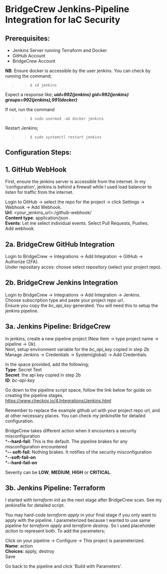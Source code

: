 <!DOCTYPE html>
<html>
<head>
 
</head>
<body>

# BridgeCrew Jenkins-Pipeline Integration for IaC Security

## Prerequisites:

- Jenkins Server running Terraform and Docker
- GitHub Account
- BridgeCrew Account

**NB**: Ensure docker is accessible by the user jenkins. You can check by running the command; <br>
>> `$ id jenkins` <br>

Expect a response like; ***uid=992(jenkins) gid=992(jenkins) groups=992(jenkins),991(docker)***

If not, run the command <br>
>> `$ sudo usermod -aG docker jenkins`

Restart Jenkins; <br>
>> `$ sudo systemctl restart jenkins`

## Configuration Steps:

## 1. GitHub WebHook

First, ensure the jenkins server is accessible from the internet. In my 'configuration', jenkins is behind a firewall while I used load balancer to listen for traffic from the internet. 

Login to GitHub -> select the repo for the project -> click Settings -> Webhook -> Add Webhook. <br>
**Url**: <your_jenkins_url>:<port>/github-webhook/ <br>
**Content type**: application/json <br>
**Events**: Let me select individual events. Select Pull Requests, Pushes. <br>
Add webhook

## 2a. BridgeCrew GitHub Integration

Login to BridgeCrew -> Integrations -> Add Integration -> GitHub -> Authorize (2FA). <br>
Under repositary acces: choose select repository (select your project repo). 


## 2b. BridgeCrew Jenkins Integration

Login to BridgeCrew -> Integrations -> Add Integration -> Jenkins. <br>
Choose subscription type and paste your project repo url. <br>
Ensure you copy the *bc_api_key* generated. You will need this to setup the jenkins pipeline. <br>

## 3a. Jenkins Pipeline: BridgeCrew

In jenkins, create a new pipeline project (New Item -> type project name -> pipeline -> Ok). <br>
Next, setup environment variable for the *bc_api_key* copied in step 2b <br>
Manage Jenkins -> Credentials -> System(global) -> Add Credentials. <br>

In the space provided, add the following; <br>
**Type**: Secret Text <br>
**Secret**: the api key copied in step 2b <br>
**ID**: *bc-api-key*

Go down to the pipeline script space, follow the link below for guide on creating the pipeline stages. <br>
https://www.checkov.io/4.Integrations/Jenkins.html

Remember to replace the example github url with your project repo url, and at other necessary places. You can check my jenkinsfile for detailed configuration. 

BridgeCrew takes different action when it encounters a security misconfiguration <br>
***--hard-fail**: This is the default. The pipeline brakes for any misconfiguration encountered <br>
***-- soft-fail**: Nothing brakes. It notifies of the security misconfiguration <br>
***--soft-fail-on** <severity> <br>
***--hard-fail-on** <severity>

Severity can be **LOW**, **MEDIUM**, **HIGH** or **CRITICAL**. 

## 3b. Jenkins Pipeline: Terraform

I started with *terraform init* as the next stage after BridgeCrew scan. See my jenkinsfile for detailed script. 

You may hard-code *terraform apply* in your final stage if you only want to apply with the pipeline. I parameterized because I wanted to use same pipeline for *terraform apply* and *terraform destroy*. So I used placeholder *action* to represent both. To add the parameters;

Click on your pipeline -> Configure -> This project is parameterized. <br>
**Name**: action <br>
**Choices**: apply, destroy <br>
Save

Go back to the pipeline and click 'Build with Parameters'.

</body>
</html>